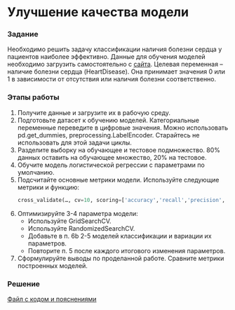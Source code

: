 # Улучшение качества модели

### Задание
Необходимо решить задачу классификации наличия болезни сердца у пациентов наиболее эффективно. Данные для обучения моделей необходимо загрузить самостоятельно с [сайта](https://www.kaggle.com/datasets/fedesoriano/heart-failure-prediction). Целевая переменная – наличие болезни сердца (HeartDisease). Она принимает значения 0 или 1 в зависимости от отсутствия или наличия болезни соответственно.

### Этапы работы
1. Получите данные и загрузите их в рабочую среду.
2. Подготовьте датасет к обучению моделей. Категориальные переменные переведите в цифровые значения. Можно использовать pd.get_dummies, preprocessing.LabelEncoder. Старайтесь не использовать для этой задачи циклы.
3. Разделите выборку на обучающее и тестовое подмножество. 80% данных оставить на обучающее множество, 20% на тестовое.
4. Обучите модель логистической регрессии с параметрами по умолчанию.
5. Подсчитайте основные метрики модели. Используйте следующие метрики и функцию:
   ```python
   cross_validate(…, cv=10, scoring=['accuracy','recall','precision', 'f1'])
   ```
6. Оптимизируйте 3-4 параметра модели:
   - Используйте GridSearchCV.
   - Используйте RandomizedSearchCV.
   - Добавьте в п. 6b 2-5 моделей классификации и вариации их параметров.
   - Повторите п. 5 после каждого итогового изменения параметров.
7. Сформулируйте выводы по проделанной работе. Сравните метрики построенных моделей.

### Решение
[Файл с кодом и пояснениями](/Projects/03_Working_with_features_and_building_models/11_Improving_model_quality/Solution.ipynb)
